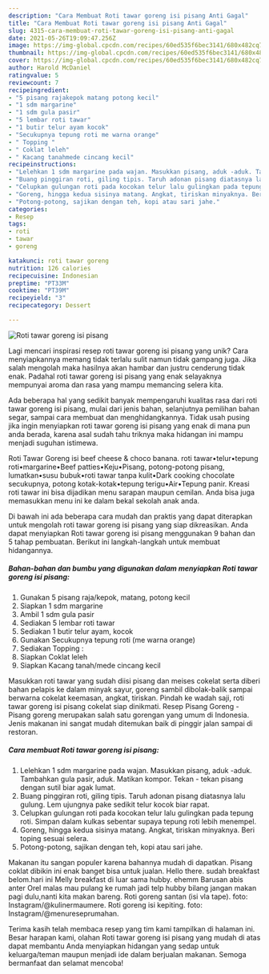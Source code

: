 ```yaml
---
description: "Cara Membuat Roti tawar goreng isi pisang Anti Gagal"
title: "Cara Membuat Roti tawar goreng isi pisang Anti Gagal"
slug: 4315-cara-membuat-roti-tawar-goreng-isi-pisang-anti-gagal
date: 2021-05-26T19:09:47.256Z
image: https://img-global.cpcdn.com/recipes/60ed535f6bec3141/680x482cq70/roti-tawar-goreng-isi-pisang-foto-resep-utama.jpg
thumbnail: https://img-global.cpcdn.com/recipes/60ed535f6bec3141/680x482cq70/roti-tawar-goreng-isi-pisang-foto-resep-utama.jpg
cover: https://img-global.cpcdn.com/recipes/60ed535f6bec3141/680x482cq70/roti-tawar-goreng-isi-pisang-foto-resep-utama.jpg
author: Harold McDaniel
ratingvalue: 5
reviewcount: 7
recipeingredient:
- "5 pisang rajakepok matang potong kecil"
- "1 sdm margarine"
- "1 sdm gula pasir"
- "5 lembar roti tawar"
- "1 butir telur ayam kocok"
- "Secukupnya tepung roti me warna orange"
- " Topping "
- " Coklat leleh"
- " Kacang tanahmede cincang kecil"
recipeinstructions:
- "Lelehkan 1 sdm margarine pada wajan. Masukkan pisang, aduk -aduk. Tambahkan gula pasir, aduk. Matikan kompor. Tekan - tekan pisang dengan sutil biar agak lumat."
- "Buang pinggiran roti, giling tipis. Taruh adonan pisang diatasnya lalu gulung. Lem ujungnya pake sedikit telur kocok biar rapat."
- "Celupkan gulungan roti pada kocokan telur lalu gulingkan pada tepung roti. Simpan dalam kulkas sebentar supaya tepung roti lebih menempel."
- "Goreng, hingga kedua sisinya matang. Angkat, tiriskan minyaknya. Beri toping sesuai selera."
- "Potong-potong, sajikan dengan teh, kopi atau sari jahe."
categories:
- Resep
tags:
- roti
- tawar
- goreng

katakunci: roti tawar goreng 
nutrition: 126 calories
recipecuisine: Indonesian
preptime: "PT33M"
cooktime: "PT39M"
recipeyield: "3"
recipecategory: Dessert

---
```



![Roti tawar goreng isi pisang](https://img-global.cpcdn.com/recipes/60ed535f6bec3141/680x482cq70/roti-tawar-goreng-isi-pisang-foto-resep-utama.jpg)

Lagi mencari inspirasi resep roti tawar goreng isi pisang yang unik? Cara menyiapkannya memang tidak terlalu sulit namun tidak gampang juga. Jika salah mengolah maka hasilnya akan hambar dan justru cenderung tidak enak. Padahal roti tawar goreng isi pisang yang enak selayaknya mempunyai aroma dan rasa yang mampu memancing selera kita.

Ada beberapa hal yang sedikit banyak mempengaruhi kualitas rasa dari roti tawar goreng isi pisang, mulai dari jenis bahan, selanjutnya pemilihan bahan segar, sampai cara membuat dan menghidangkannya. Tidak usah pusing jika ingin menyiapkan roti tawar goreng isi pisang yang enak di mana pun anda berada, karena asal sudah tahu triknya maka hidangan ini mampu menjadi suguhan istimewa.

Roti Tawar Goreng isi beef cheese &amp; choco banana. roti tawar•telur•tepung roti•margarine•Beef patties•Keju•Pisang, potong-potong pisang, lumatkan•susu bubuk•roti tawar tanpa kulit•Dark cooking chocolate secukupnya, potong kotak-kotak•tepung terigu•Air•Tepung panir. Kreasi roti tawar ini bisa dijadikan menu sarapan maupun cemilan. Anda bisa juga memasukkan menu ini ke dalam bekal sekolah anak anda.


Di bawah ini ada beberapa cara mudah dan praktis yang dapat diterapkan untuk mengolah roti tawar goreng isi pisang yang siap dikreasikan. Anda dapat menyiapkan Roti tawar goreng isi pisang menggunakan 9 bahan dan 5 tahap pembuatan. Berikut ini langkah-langkah untuk membuat hidangannya.

<!--inarticleads1-->

##### Bahan-bahan dan bumbu yang digunakan dalam menyiapkan Roti tawar goreng isi pisang:

1. Gunakan 5 pisang raja/kepok, matang, potong kecil
1. Siapkan 1 sdm margarine
1. Ambil 1 sdm gula pasir
1. Sediakan 5 lembar roti tawar
1. Sediakan 1 butir telur ayam, kocok
1. Gunakan Secukupnya tepung roti (me warna orange)
1. Sediakan  Topping :
1. Siapkan  Coklat leleh
1. Siapkan  Kacang tanah/mede cincang kecil


Masukkan roti tawar yang sudah diisi pisang dan meises cokelat serta diberi bahan pelapis ke dalam minyak sayur, goreng sambil dibolak-balik sampai berwarna cokelat keemasan, angkat, tiriskan. Pindah ke wadah saji, roti tawar goreng isi pisang cokelat siap dinikmati. Resep Pisang Goreng - Pisang goreng merupakan salah satu gorengan yang umum di Indonesia. Jenis makanan ini sangat mudah ditemukan baik di pinggir jalan sampai di restoran. 

<!--inarticleads2-->

##### Cara membuat Roti tawar goreng isi pisang:

1. Lelehkan 1 sdm margarine pada wajan. Masukkan pisang, aduk -aduk. Tambahkan gula pasir, aduk. Matikan kompor. Tekan - tekan pisang dengan sutil biar agak lumat.
1. Buang pinggiran roti, giling tipis. Taruh adonan pisang diatasnya lalu gulung. Lem ujungnya pake sedikit telur kocok biar rapat.
1. Celupkan gulungan roti pada kocokan telur lalu gulingkan pada tepung roti. Simpan dalam kulkas sebentar supaya tepung roti lebih menempel.
1. Goreng, hingga kedua sisinya matang. Angkat, tiriskan minyaknya. Beri toping sesuai selera.
1. Potong-potong, sajikan dengan teh, kopi atau sari jahe.


Makanan itu sangan populer karena bahannya mudah di dapatkan. Pisang coklat dibikin ini enak banget bisa untuk jualan. Hello there. sudah breakfast belom.hari ini Melly breakfast di luar sama hubby. ehemm Barusan abis anter Orel malas mau pulang ke rumah jadi telp hubby bilang jangan makan pagi dulu,nanti kita makan bareng. Roti goreng santan (isi vla tape). foto: Instagram/@kulinermaumere. Roti goreng isi kepiting. foto: Instagram/@menureseprumahan. 

Terima kasih telah membaca resep yang tim kami tampilkan di halaman ini. Besar harapan kami, olahan Roti tawar goreng isi pisang yang mudah di atas dapat membantu Anda menyiapkan hidangan yang sedap untuk keluarga/teman maupun menjadi ide dalam berjualan makanan. Semoga bermanfaat dan selamat mencoba!
